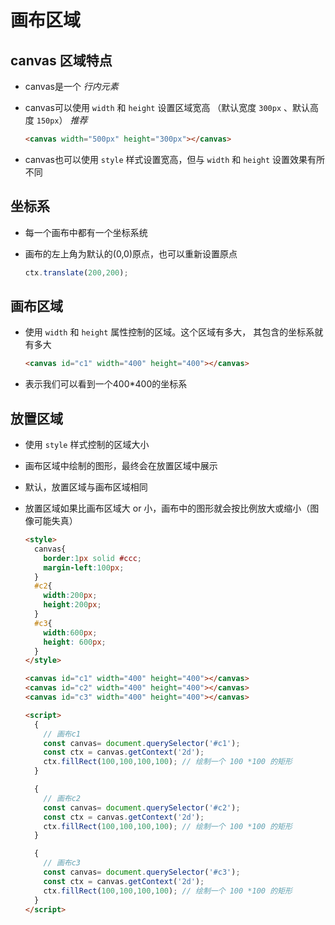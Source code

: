 # 画布区域

## canvas 区域特点

+ canvas是一个 *行内元素*

+ canvas可以使用 `width` 和 `height` 设置区域宽高 （默认宽度 `300px` 、默认高度 `150px`） *推荐*

  ```html
  <canvas width="500px" height="300px"></canvas>
  ```

+ canvas也可以使用 `style` 样式设置宽高，但与 `width` 和 `height` 设置效果有所不同

## 坐标系

+ 每一个画布中都有一个坐标系统
+ 画布的左上角为默认的(0,0)原点，也可以重新设置原点

  ```js
  ctx.translate(200,200);
  ```

## 画布区域

+ 使用 `width` 和 `height` 属性控制的区域。这个区域有多大， 其包含的坐标系就有多大

  ```html
  <canvas id="c1" width="400" height="400"></canvas>
  ```

+ 表示我们可以看到一个400*400的坐标系

## 放置区域

+ 使用 `style` 样式控制的区域大小
+ 画布区域中绘制的图形，最终会在放置区域中展示
+ 默认，放置区域与画布区域相同
+ 放置区域如果比画布区域大 or 小，画布中的图形就会按比例放大或缩小（图像可能失真）

  ```html
  <style>
    canvas{
      border:1px solid #ccc;
      margin-left:100px;
    }
    #c2{
      width:200px;
      height:200px;
    }
    #c3{
      width:600px;
      height: 600px;
    }
  </style>

  <canvas id="c1" width="400" height="400"></canvas>
  <canvas id="c2" width="400" height="400"></canvas>
  <canvas id="c3" width="400" height="400"></canvas>

  <script>
    {
      // 画布c1
      const canvas= document.querySelector('#c1');
      const ctx = canvas.getContext('2d');
      ctx.fillRect(100,100,100,100); // 绘制一个 100 *100 的矩形
    }

    {
      // 画布c2
      const canvas= document.querySelector('#c2');
      const ctx = canvas.getContext('2d');
      ctx.fillRect(100,100,100,100); // 绘制一个 100 *100 的矩形
    }

    {
      // 画布c3
      const canvas= document.querySelector('#c3');
      const ctx = canvas.getContext('2d');
      ctx.fillRect(100,100,100,100); // 绘制一个 100 *100 的矩形
    }
  </script>
  ```
